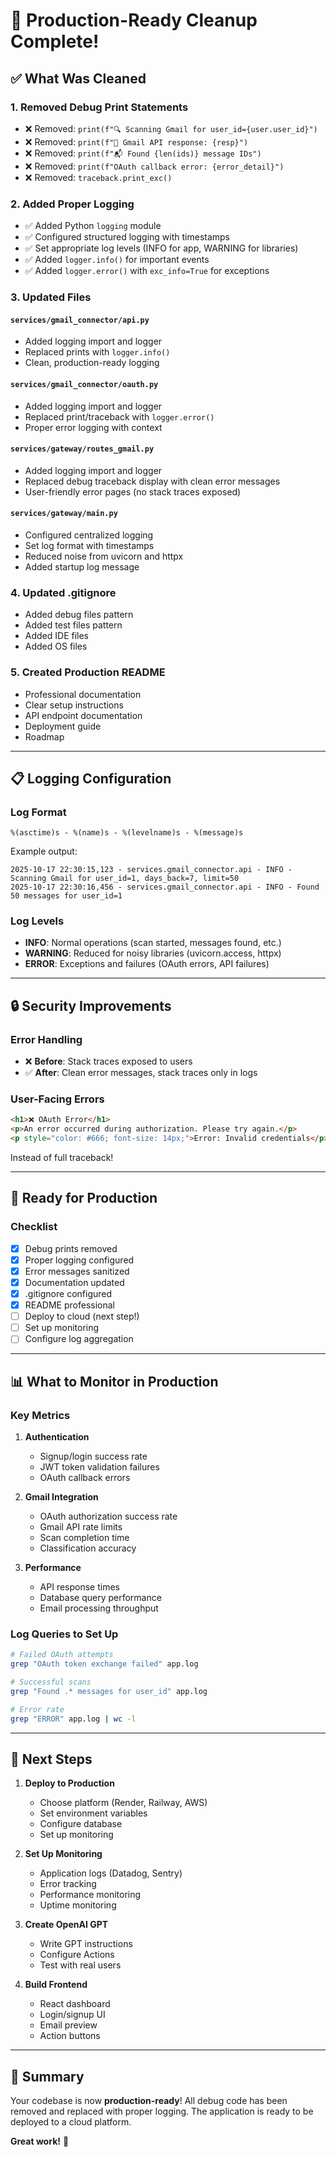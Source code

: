 # 🎉 Production-Ready Cleanup Complete!

## ✅ What Was Cleaned

### 1. **Removed Debug Print Statements**
- ❌ Removed: `print(f"🔍 Scanning Gmail for user_id={user.user_id}")`
- ❌ Removed: `print(f"📧 Gmail API response: {resp}")`
- ❌ Removed: `print(f"📬 Found {len(ids)} message IDs")`
- ❌ Removed: `print(f"OAuth callback error: {error_detail}")`
- ❌ Removed: `traceback.print_exc()`

### 2. **Added Proper Logging**
- ✅ Added Python `logging` module
- ✅ Configured structured logging with timestamps
- ✅ Set appropriate log levels (INFO for app, WARNING for libraries)
- ✅ Added `logger.info()` for important events
- ✅ Added `logger.error()` with `exc_info=True` for exceptions

### 3. **Updated Files**

#### `services/gmail_connector/api.py`
- Added logging import and logger
- Replaced prints with `logger.info()`
- Clean, production-ready logging

#### `services/gmail_connector/oauth.py`
- Added logging import and logger
- Replaced print/traceback with `logger.error()`
- Proper error logging with context

#### `services/gateway/routes_gmail.py`
- Added logging import and logger
- Replaced debug traceback display with clean error messages
- User-friendly error pages (no stack traces exposed)

#### `services/gateway/main.py`
- Configured centralized logging
- Set log format with timestamps
- Reduced noise from uvicorn and httpx
- Added startup log message

### 4. **Updated .gitignore**
- Added debug files pattern
- Added test files pattern
- Added IDE files
- Added OS files

### 5. **Created Production README**
- Professional documentation
- Clear setup instructions
- API endpoint documentation
- Deployment guide
- Roadmap

---

## 📋 Logging Configuration

### Log Format
```
%(asctime)s - %(name)s - %(levelname)s - %(message)s
```

Example output:
```
2025-10-17 22:30:15,123 - services.gmail_connector.api - INFO - Scanning Gmail for user_id=1, days_back=7, limit=50
2025-10-17 22:30:16,456 - services.gmail_connector.api - INFO - Found 50 messages for user_id=1
```

### Log Levels
- **INFO**: Normal operations (scan started, messages found, etc.)
- **WARNING**: Reduced for noisy libraries (uvicorn.access, httpx)
- **ERROR**: Exceptions and failures (OAuth errors, API failures)

---

## 🔒 Security Improvements

### Error Handling
- ❌ **Before**: Stack traces exposed to users
- ✅ **After**: Clean error messages, stack traces only in logs

### User-Facing Errors
```html
<h1>❌ OAuth Error</h1>
<p>An error occurred during authorization. Please try again.</p>
<p style="color: #666; font-size: 14px;">Error: Invalid credentials</p>
```

Instead of full traceback!

---

## 🚀 Ready for Production

### Checklist
- [x] Debug prints removed
- [x] Proper logging configured
- [x] Error messages sanitized
- [x] Documentation updated
- [x] .gitignore configured
- [x] README professional
- [ ] Deploy to cloud (next step!)
- [ ] Set up monitoring
- [ ] Configure log aggregation

---

## 📊 What to Monitor in Production

### Key Metrics
1. **Authentication**
   - Signup/login success rate
   - JWT token validation failures
   - OAuth callback errors

2. **Gmail Integration**
   - OAuth authorization success rate
   - Gmail API rate limits
   - Scan completion time
   - Classification accuracy

3. **Performance**
   - API response times
   - Database query performance
   - Email processing throughput

### Log Queries to Set Up

```bash
# Failed OAuth attempts
grep "OAuth token exchange failed" app.log

# Successful scans
grep "Found .* messages for user_id" app.log

# Error rate
grep "ERROR" app.log | wc -l
```

---

## 🎯 Next Steps

1. **Deploy to Production**
   - Choose platform (Render, Railway, AWS)
   - Set environment variables
   - Configure database
   - Set up monitoring

2. **Set Up Monitoring**
   - Application logs (Datadog, Sentry)
   - Error tracking
   - Performance monitoring
   - Uptime monitoring

3. **Create OpenAI GPT**
   - Write GPT instructions
   - Configure Actions
   - Test with real users

4. **Build Frontend**
   - React dashboard
   - Login/signup UI
   - Email preview
   - Action buttons

---

## 🎊 Summary

Your codebase is now **production-ready**! All debug code has been removed and replaced with proper logging. The application is ready to be deployed to a cloud platform.

**Great work!** 🚀
